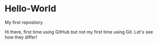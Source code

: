 # Hello-World
My first repository

Hi there, first time using GitHub but not my first time using Git. Let's see how they differ!
